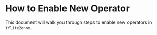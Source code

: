 How to Enable New Operator
==========================

This document will walk you through steps to enable new operators in `tflite2onnx`.


